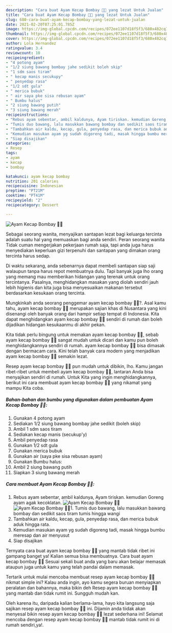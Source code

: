 ```yaml
---
description: "Cara buat Ayam Kecap Bombay 🐔🧅 yang lezat Untuk Jualan"
title: "Cara buat Ayam Kecap Bombay 🐔🧅 yang lezat Untuk Jualan"
slug: 680-cara-buat-ayam-kecap-bombay-yang-lezat-untuk-jualan
date: 2021-02-20T07:25:01.785Z
image: https://img-global.cpcdn.com/recipes/072ee1107d18f5f3/680x482cq70/ayam-kecap-bombay-🐔🧅-foto-resep-utama.jpg
thumbnail: https://img-global.cpcdn.com/recipes/072ee1107d18f5f3/680x482cq70/ayam-kecap-bombay-🐔🧅-foto-resep-utama.jpg
cover: https://img-global.cpcdn.com/recipes/072ee1107d18f5f3/680x482cq70/ayam-kecap-bombay-🐔🧅-foto-resep-utama.jpg
author: Lola Hernandez
ratingvalue: 3.4
reviewcount: 10
recipeingredient:
- "4 potong ayam"
- "1/2 siung bawang bombay jahe sedikit boleh skip"
- "1 sdm saos tiram"
- " kecap manis secukupy"
- " penyedap rasa"
- "1/2 sdt gula"
- " merica bubuk"
- " air saya pke sisa rebusan ayam"
- " Bumbu halus"
- "2 siung bawang putih"
- "3 siung bawang merah"
recipeinstructions:
- "Rebus ayam sebentar, ambil kaldunya, Ayam tiriskan. kemudian Goreng ayam agak kecoklatan."
- "Tumis duo bawang, lalu masukkan bawang bombay dan sedikit saos tiram tumis hingga wangi"
- "Tambahkan air kaldu, kecap, gula, penyedap rasa, dan merica bubuk aduk hingga rata."
- "Kemudian masukan ayam yg sudah digoreng tadi, masak hingga bumbu meresap dan air menyusut"
- "Siap disajikan"
categories:
- Resep
tags:
- ayam
- kecap
- bombay

katakunci: ayam kecap bombay 
nutrition: 201 calories
recipecuisine: Indonesian
preptime: "PT21M"
cooktime: "PT41M"
recipeyield: "2"
recipecategory: Dessert

---
```



![Ayam Kecap Bombay 🐔🧅](https://img-global.cpcdn.com/recipes/072ee1107d18f5f3/680x482cq70/ayam-kecap-bombay-🐔🧅-foto-resep-utama.jpg)

Sebagai seorang wanita, menyajikan santapan lezat bagi keluarga tercinta adalah suatu hal yang memuaskan bagi anda sendiri. Peran seorang  wanita Tidak cuman mengerjakan pekerjaan rumah saja, tapi anda juga harus menyediakan keperluan gizi terpenuhi dan santapan yang dimakan orang tercinta harus sedap.

Di waktu  sekarang, anda sebenarnya dapat membeli santapan siap saji walaupun tanpa harus repot membuatnya dulu. Tapi banyak juga lho orang yang memang mau memberikan hidangan yang terenak untuk orang tercintanya. Pasalnya, menghidangkan masakan yang diolah sendiri jauh lebih higienis dan kita juga bisa menyesuaikan makanan tersebut berdasarkan kesukaan orang tercinta. 



Mungkinkah anda seorang penggemar ayam kecap bombay 🐔🧅?. Asal kamu tahu, ayam kecap bombay 🐔🧅 merupakan sajian khas di Nusantara yang kini disenangi oleh banyak orang dari hampir setiap tempat di Indonesia. Kita dapat menghidangkan ayam kecap bombay 🐔🧅 sendiri di rumah dan boleh dijadikan hidangan kesukaanmu di akhir pekan.

Kita tidak perlu bingung untuk memakan ayam kecap bombay 🐔🧅, sebab ayam kecap bombay 🐔🧅 sangat mudah untuk dicari dan kamu pun boleh menghidangkannya sendiri di rumah. ayam kecap bombay 🐔🧅 bisa dimasak dengan bermacam cara. Kini telah banyak cara modern yang menjadikan ayam kecap bombay 🐔🧅 semakin lezat.

Resep ayam kecap bombay 🐔🧅 pun mudah untuk dibikin, lho. Kamu jangan ribet-ribet untuk membeli ayam kecap bombay 🐔🧅, lantaran Anda bisa menyajikan sendiri di rumah. Untuk Kita yang ingin menghidangkannya, berikut ini cara membuat ayam kecap bombay 🐔🧅 yang nikamat yang mampu Kita coba.

<!--inarticleads1-->

##### Bahan-bahan dan bumbu yang digunakan dalam pembuatan Ayam Kecap Bombay 🐔🧅:

1. Gunakan 4 potong ayam
1. Sediakan 1/2 siung bawang bombay jahe sedikit (boleh skip)
1. Ambil 1 sdm saos tiram
1. Sediakan  kecap manis (secukup&#39;y)
1. Ambil  penyedap rasa
1. Gunakan 1/2 sdt gula
1. Gunakan  merica bubuk
1. Gunakan  air (saya pke sisa rebusan ayam)
1. Gunakan  Bumbu halus:
1. Ambil 2 siung bawang putih
1. Siapkan 3 siung bawang merah




<!--inarticleads2-->

##### Cara membuat Ayam Kecap Bombay 🐔🧅:

1. Rebus ayam sebentar, ambil kaldunya, Ayam tiriskan. kemudian Goreng ayam agak kecoklatan.
<img src="https://img-global.cpcdn.com/steps/0d77c7bc3dca298e/160x128cq70/ayam-kecap-bombay-🐔🧅-langkah-memasak-1-foto.jpg" alt="Ayam Kecap Bombay 🐔🧅"><img src="https://img-global.cpcdn.com/steps/ac0ce64fa9b74bee/160x128cq70/ayam-kecap-bombay-🐔🧅-langkah-memasak-1-foto.jpg" alt="Ayam Kecap Bombay 🐔🧅">1. Tumis duo bawang, lalu masukkan bawang bombay dan sedikit saos tiram tumis hingga wangi
1. Tambahkan air kaldu, kecap, gula, penyedap rasa, dan merica bubuk aduk hingga rata.
1. Kemudian masukan ayam yg sudah digoreng tadi, masak hingga bumbu meresap dan air menyusut
1. Siap disajikan




Ternyata cara buat ayam kecap bombay 🐔🧅 yang mantab tidak ribet ini gampang banget ya! Kalian semua bisa membuatnya. Cara buat ayam kecap bombay 🐔🧅 Sesuai sekali buat anda yang baru akan belajar memasak ataupun juga untuk kamu yang telah pandai dalam memasak.

Tertarik untuk mulai mencoba membuat resep ayam kecap bombay 🐔🧅 nikmat simple ini? Kalau anda ingin, ayo kamu segera buruan menyiapkan peralatan dan bahannya, maka bikin deh Resep ayam kecap bombay 🐔🧅 yang mantab dan tidak rumit ini. Sungguh mudah kan. 

Oleh karena itu, daripada kalian berlama-lama, hayo kita langsung saja sajikan resep ayam kecap bombay 🐔🧅 ini. Dijamin anda tiidak akan menyesal bikin resep ayam kecap bombay 🐔🧅 lezat sederhana ini! Selamat mencoba dengan resep ayam kecap bombay 🐔🧅 mantab tidak rumit ini di rumah sendiri,ya!.

